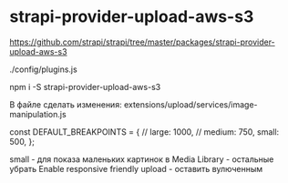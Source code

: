 # strapi-provider-upload-aws-s3

https://github.com/strapi/strapi/tree/master/packages/strapi-provider-upload-aws-s3

./config/plugins.js

npm i -S strapi-provider-upload-aws-s3

В файле сделать изменения:
extensions/upload/services/image-manipulation.js


const DEFAULT_BREAKPOINTS = {
// large: 1000,
// medium: 750,
small: 500,
};

small - для показа маленьких картинок в Media Library - остальные убрать
Enable responsive friendly upload - оставить вулюченным
